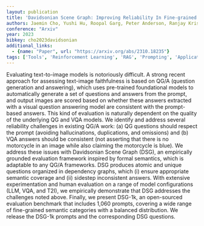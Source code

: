 ```yaml
---
layout: publication
title: 'Davidsonian Scene Graph: Improving Reliability In Fine-grained Evaluation For Text-to-image Generation'
authors: Jaemin Cho, Yushi Hu, Roopal Garg, Peter Anderson, Ranjay Krishna, Jason Baldridge, Mohit Bansal, Jordi Pont-tuset, Su Wang
conference: "Arxiv"
year: 2023
bibkey: cho2023davidsonian
additional_links:
  - {name: "Paper", url: "https://arxiv.org/abs/2310.18235"}
tags: ['Tools', 'Reinforcement Learning', 'RAG', 'Prompting', 'Applications']
---
```

Evaluating text-to-image models is notoriously difficult. A strong recent
approach for assessing text-image faithfulness is based on QG/A (question
generation and answering), which uses pre-trained foundational models to
automatically generate a set of questions and answers from the prompt, and
output images are scored based on whether these answers extracted with a visual
question answering model are consistent with the prompt-based answers. This
kind of evaluation is naturally dependent on the quality of the underlying QG
and VQA models. We identify and address several reliability challenges in
existing QG/A work: (a) QG questions should respect the prompt (avoiding
hallucinations, duplications, and omissions) and (b) VQA answers should be
consistent (not asserting that there is no motorcycle in an image while also
claiming the motorcycle is blue). We address these issues with Davidsonian
Scene Graph (DSG), an empirically grounded evaluation framework inspired by
formal semantics, which is adaptable to any QG/A frameworks. DSG produces
atomic and unique questions organized in dependency graphs, which (i) ensure
appropriate semantic coverage and (ii) sidestep inconsistent answers. With
extensive experimentation and human evaluation on a range of model
configurations (LLM, VQA, and T2I), we empirically demonstrate that DSG
addresses the challenges noted above. Finally, we present DSG-1k, an
open-sourced evaluation benchmark that includes 1,060 prompts, covering a wide
range of fine-grained semantic categories with a balanced distribution. We
release the DSG-1k prompts and the corresponding DSG questions.
